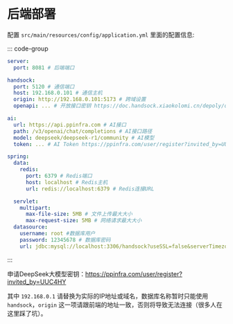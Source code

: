 # 后端部署

配置 `src/main/resources/config/application.yml` 里面的配置信息:

::: code-group
```yml [application.yml]
server:
  port: 8081 # 后端端口

handsock:
  port: 5120 # 通信端口
  host: 192.168.0.101 # 通信主机
  origin: http://192.168.0.101:5173 # 跨域设置
  openapi: ... # 开放接口密钥 https://doc.handsock.xiaokolomi.cn/depoly/openapi.html

ai:
  url: https://api.ppinfra.com # AI接口
  path: /v3/openai/chat/completions # AI接口路径
  model: deepseek/deepseek-r1/community # AI模型
  token: ... # AI Token https://ppinfra.com/user/register?invited_by=UUC4HY

spring:
  data:
    redis:
      port: 6379 # Redis端口
      host: localhost # Redis主机
      url: redis://localhost:6379 # Redis连接URL

  servlet:
    multipart:
      max-file-size: 5MB # 文件上传最大大小
      max-request-size: 5MB # 网络请求最大大小
  datasource:
    username: root #数据库用户
    password: 12345678 # 数据库密码
    url: jdbc:mysql://localhost:3306/handsock?useSSL=false&serverTimezone=UTC # 数据库连接URL（handsock为数据库名，必须为handsock）
```
:::

申请DeepSeek大模型密钥：https://ppinfra.com/user/register?invited_by=UUC4HY

其中 `192.168.0.1` 请替换为实际的IP地址或域名，数据库名称暂时只能使用 `handsock`，`origin` 这一项请跟前端的地址一致，否则将导致无法连接（很多人在这里踩了坑）。